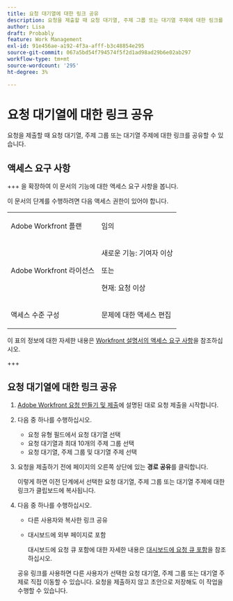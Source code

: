 ```yaml
---
title: 요청 대기열에 대한 링크 공유
description: 요청을 제출할 때 요청 대기열, 주제 그룹 또는 대기열 주제에 대한 링크를 공유할 수 있습니다.
author: Lisa
draft: Probably
feature: Work Management
exl-id: 91e456ae-a192-4f3a-afff-b3c48854e295
source-git-commit: 067a5bd54f794574f5f2d1ad98ad29b6e02ab297
workflow-type: tm+mt
source-wordcount: '295'
ht-degree: 3%

---
```


# 요청 대기열에 대한 링크 공유

<!--
<p data-mc-conditions="QuicksilverOrClassic.Draft mode">(NOTE: article conditioned for QS only - hard code when linking it from classic, if needed)</p>
-->

요청을 제출할 때 요청 대기열, 주제 그룹 또는 대기열 주제에 대한 링크를 공유할 수 있습니다.

## 액세스 요구 사항

+++ 을 확장하여 이 문서의 기능에 대한 액세스 요구 사항을 봅니다.

이 문서의 단계를 수행하려면 다음 액세스 권한이 있어야 합니다.

<table style="table-layout:auto"> 
 <col> 
 <col> 
 <tbody> 
  <tr> 
   <td role="rowheader">Adobe Workfront 플랜</td> 
   <td> <p>임의 </p> </td> 
  </tr> 
  <tr> 
   <td role="rowheader">Adobe Workfront 라이선스</td> 
   <td> <p>새로운 기능: 기여자 이상</p>
   또는
   <p>현재: 요청 이상</p>
    </td> 
  </tr> 
  <tr> 
   <td role="rowheader">액세스 수준 구성</td> 
   <td> <p>문제에 대한 액세스 편집</p>  </td> 
  </tr> 
 </tbody> 
</table>

이 표의 정보에 대한 자세한 내용은 [Workfront 설명서의 액세스 요구 사항](/help/quicksilver/administration-and-setup/add-users/access-levels-and-object-permissions/access-level-requirements-in-documentation.md)을 참조하십시오.

+++

## 요청 대기열에 대한 링크 공유

1. [Adobe Workfront 요청 만들기 및 제출](../../../manage-work/requests/create-requests/create-submit-requests.md)에 설명된 대로 요청 제출을 시작합니다.
1. 다음 중 하나를 수행하십시오.

   * 요청 유형 필드에서 요청 대기열 선택
   * 요청 대기열과 최대 10개의 주제 그룹 선택
   * 요청 대기열, 주제 그룹 및 대기열 주제 선택

1. 요청을 제출하기 전에 페이지의 오른쪽 상단에 있는 **경로 공유**&#x200B;를 클릭합니다.

   이렇게 하면 이전 단계에서 선택한 요청 대기열, 주제 그룹 또는 대기열 주제에 대한 링크가 클립보드에 복사됩니다.

   <!--
   <p data-mc-conditions="QuicksilverOrClassic.Draft mode">(NOTE: does this step stay accurate?) </p>
   -->

1. 다음 중 하나를 수행하십시오.

   * 다른 사용자와 복사한 링크 공유
   * 대시보드에 외부 페이지로 포함

     대시보드에 요청 큐 포함에 대한 자세한 내용은 [대시보드에 요청 큐 포함](../../../reports-and-dashboards/dashboards/creating-and-managing-dashboards/embed-request-queue-dashboard.md)을 참조하십시오.

   공유 링크를 사용하면 다른 사용자가 선택한 요청 대기열, 주제 그룹 또는 대기열 주제로 직접 이동할 수 있습니다. 요청을 제출하지 않고 초안으로 저장해도 이 작업을 수행할 수 있습니다.
